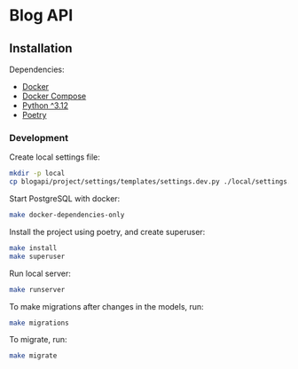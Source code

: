 # Blog API

## Installation

Dependencies:

- [Docker](https://www.docker.com/)
- [Docker Compose](https://docs.docker.com/compose/)
- [Python ^3.12](https://www.python.org/)
- [Poetry](https://python-poetry.org/)

### Development

Create local settings file:

```bash
mkdir -p local
cp blogapi/project/settings/templates/settings.dev.py ./local/settings.dev.py
```

Start PostgreSQL with docker:

```bash
make docker-dependencies-only
```

Install the project using poetry, and create superuser:

```bash
make install
make superuser
```

Run local server:

```bash
make runserver
```

To make migrations after changes in the models, run:

```bash
make migrations
```

To migrate, run:

```bash
make migrate
```
